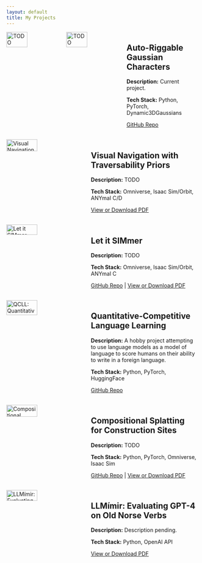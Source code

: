 ```yaml
---
layout: default
title: My Projects
---
```


<style>
.projects-container {
  display: flex;
  flex-wrap: wrap;
  justify-content: space-between;
}

.project {
  display: flex;
  margin-bottom: 30px;
  width: 100%;
}

.project img {
  width: 40%;
  margin-right: 20px;
}

.project .project-text {
  width: 55%;
}

@media (max-width: 800px) {
  .project {
    flex-direction: column;
  }

  .project img, .project .project-text {
    width: 100%;
    margin: 0;
  }
}
</style>

<div class="projects-container">

  <!-- GRIG Project -->
  <div class="project">
    <img src="assets/grig1.gif" alt="TODO">
    <img src="assets/grig2.gif" alt="TODO">
    <div class="project-text">
      <h2>Auto-Riggable Gaussian Characters</h2>
      <p><strong>Description:</strong> Current project.</p>
      <p><strong>Tech Stack:</strong> Python, PyTorch, Dynamic3DGaussians</p>
      <a href="https://github.com/jolfss/grig">GitHub Repo</a>
    </div>
  </div>

  <!-- Visual Navigation Project -->
  <div class="project">
    <img src="assets/visual-navigation-image.jpg" alt="Visual Navigation with Traversability Priors">
    <div class="project-text">
      <h2>Visual Navigation with Traversability Priors</h2>
      <p><strong>Description:</strong> TODO</p>
      <p><strong>Tech Stack:</strong> Omniverse, Isaac Sim/Orbit, ANYmal C/D</p>
      <a href="files/VisualNavTravPriors.pdf">View or Download PDF</a>
    </div>
  </div>

  <!-- Let it SIMmer Project -->
  <div class="project">
    <img src="assets/let-it-simmer-image.jpg" alt="Let it SIMmer">
    <div class="project-text">
      <h2>Let it SIMmer</h2>
      <p><strong>Description:</strong> TODO</p>
      <p><strong>Tech Stack:</strong> Omniverse, Isaac Sim/Orbit, ANYmal C</p>
      <a href="https://github.com/jolfss/qcll">GitHub Repo</a> | <a href="files/LetItSIMmer.pdf">View or Download PDF</a>
    </div>
  </div>

  <!-- QCLL Project -->
  <div class="project">
    <img src="assets/qcll-image.jpg" alt="QCLL: Quantitative-Competitive Language Learning">
    <div class="project-text">
      <h2>Quantitative-Competitive Language Learning</h2>
      <p><strong>Description:</strong> A hobby project attempting to use language models as a model of language to score humans on their ability to write in a foreign language.</p>
      <p><strong>Tech Stack:</strong> Python, PyTorch, HuggingFace</p>
      <a href="https://github.com/jolfss/qcll">GitHub Repo</a>
    </div>
  </div>

  <!-- Compositional Splatting Project -->
  <div class="project">
    <img src="assets/compositional-splatting-image.jpg" alt="Compositional Splatting for Construction Sites">
    <div class="project-text">
      <h2>Compositional Splatting for Construction Sites</h2>
      <p><strong>Description:</strong> TODO</p>
      <p><strong>Tech Stack:</strong> Python, PyTorch, Omniverse, Isaac Sim</p>
      <a href="https://github.com/jolfss/grig">GitHub Repo</a> | <a href="files/SplatConstruction.pdf">View or Download PDF</a>
    </div>
  </div>

  <!-- LLMímir Project -->
  <div class="project">
    <img src="assets/llmimir-image.jpg" alt="LLMímir: Evaluating GPT-4 on Old Norse Verbs">
    <div class="project-text">
      <h2>LLMímir: Evaluating GPT-4 on Old Norse Verbs</h2>
      <p><strong>Description:</strong> Description pending.</p>
      <p><strong>Tech Stack:</strong> Python, OpenAI API</p>
      <a href="files/LLMímir.pdf">View or Download PDF</a>
    </div>
  </div>

</div>

